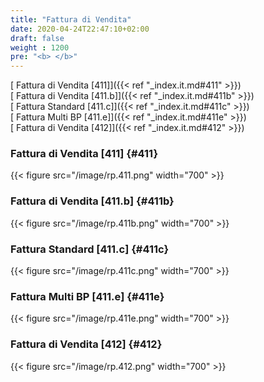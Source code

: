 ```yaml
---
title: "Fattura di Vendita"
date: 2020-04-24T22:47:10+02:00
draft: false
weight : 1200
pre: "<b> </b>"
---
```


[ Fattura di Vendita [411]]({{< ref "_index.it.md#411" >}})<br>
[ Fattura di Vendita [411.b]]({{< ref "_index.it.md#411b" >}})<br>
[ Fattura Standard [411.c]]({{< ref "_index.it.md#411c" >}})<br>
[ Fattura Multi BP [411.e]]({{< ref "_index.it.md#411e" >}})<br>
[ Fattura di Vendita [412]]({{< ref "_index.it.md#412" >}})<br>

### Fattura di Vendita [411] {#411}

{{< figure src="/image/rp.411.png"  width="700"  >}}

### Fattura di Vendita [411.b] {#411b}

{{< figure src="/image/rp.411b.png"  width="700"  >}}

### Fattura Standard [411.c] {#411c}

{{< figure src="/image/rp.411c.png"  width="700"  >}}

### Fattura Multi BP [411.e] {#411e}

{{< figure src="/image/rp.411e.png"  width="700"  >}}

### Fattura di Vendita [412] {#412}

{{< figure src="/image/rp.412.png"  width="700"  >}}

